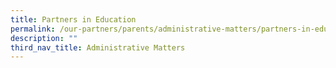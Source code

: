 ```yaml
---
title: Partners in Education
permalink: /our-partners/parents/administrative-matters/partners-in-education/
description: ""
third_nav_title: Administrative Matters
---
```

